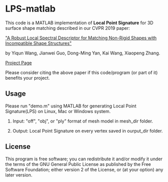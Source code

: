 # LPS-matlab

This code is a MATLAB implementation of **Local Point Signature** for 3D surface shape matching described in our CVPR 2019 paper:

["A Robust Local Spectral Descriptor for Matching Non-Rigid Shapes with Incompatible Shape Structures"](http://openaccess.thecvf.com/content_CVPR_2019/html/Wang_A_Robust_Local_Spectral_Descriptor_for_Matching_Non-Rigid_Shapes_With_CVPR_2019_paper.html) 

by Yiqun Wang, Jianwei Guo, Dong-Ming Yan, Kai Wang, Xiaopeng Zhang.

[Project Page](http://www.nlpr.ia.ac.cn/ivc/project/specmathcing/)

Please consider citing the above paper if this code/program (or part of it) benefits your project. 


## Usage	  

Please run "demo.m" using MATLAB for generating Local Point Signature(LPS) on Linux, Mac or Windows system.

1. Input: "off", "obj", or "ply" format of mesh model in mesh_dir folder.

2. Output: Local Point Signature on every vertex saved in ourput_dir folder. 


## License

This program is free software; you can redistribute it and/or modify it under the terms of the
GNU General Public License as published by the Free Software Foundation; either version 2 of 
the License, or (at your option) any later version. 
